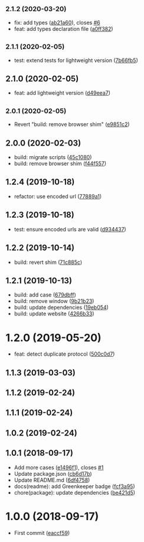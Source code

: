 ## <small>2.1.2 (2020-03-20)</small>

* fix: add types ([ab21a60](https://github.com/Kikobeats/is-url-http/commit/ab21a60)), closes [#6](https://github.com/Kikobeats/is-url-http/issues/6)
* feat: add types declaration file ([a0ff382](https://github.com/Kikobeats/is-url-http/commit/a0ff382))



## <small>2.1.1 (2020-02-05)</small>

* test: extend tests for lightweight version ([7b66fb5](https://github.com/Kikobeats/is-url-http/commit/7b66fb5))



## 2.1.0 (2020-02-05)

* feat: add lightweight version ([d49eea7](https://github.com/Kikobeats/is-url-http/commit/d49eea7))



## <small>2.0.1 (2020-02-05)</small>

* Revert "build: remove browser shim" ([e9851c2](https://github.com/Kikobeats/is-url-http/commit/e9851c2))



## 2.0.0 (2020-02-03)

* build: migrate scripts ([45c1080](https://github.com/Kikobeats/is-url-http/commit/45c1080))
* build: remove browser shim ([f44f557](https://github.com/Kikobeats/is-url-http/commit/f44f557))



<a name="1.2.4"></a>
## 1.2.4 (2019-10-18)

* refactor: use encoded url ([77889a1](https://github.com/Kikobeats/is-url-http/commit/77889a1))



<a name="1.2.3"></a>
## 1.2.3 (2019-10-18)

* test: ensure encoded urls are valid ([d934437](https://github.com/Kikobeats/is-url-http/commit/d934437))



<a name="1.2.2"></a>
## 1.2.2 (2019-10-14)

* build: revert shim ([71c885c](https://github.com/Kikobeats/is-url-http/commit/71c885c))



<a name="1.2.1"></a>
## 1.2.1 (2019-10-13)

* build: add case ([679dbff](https://github.com/Kikobeats/is-url-http/commit/679dbff))
* build: remove window ([9b21b23](https://github.com/Kikobeats/is-url-http/commit/9b21b23))
* build: update dependencies ([19eb054](https://github.com/Kikobeats/is-url-http/commit/19eb054))
* build: update website ([4266b33](https://github.com/Kikobeats/is-url-http/commit/4266b33))



<a name="1.2.0"></a>
# 1.2.0 (2019-05-20)

* feat: detect duplicate protocol ([500c0d7](https://github.com/Kikobeats/is-url-http/commit/500c0d7))



<a name="1.1.3"></a>
## 1.1.3 (2019-03-03)




<a name="1.1.2"></a>
## 1.1.2 (2019-02-24)




<a name="1.1.1"></a>
## 1.1.1 (2019-02-24)




<a name="1.0.2"></a>
## 1.0.2 (2019-02-24)




<a name="1.0.1"></a>
## 1.0.1 (2018-09-17)

* Add more cases ([e1496f1](https://github.com/Kikobeats/is-url-http/commit/e1496f1)), closes [#1](https://github.com/Kikobeats/is-url-http/issues/1)
* Update package.json ([cb6d17b](https://github.com/Kikobeats/is-url-http/commit/cb6d17b))
* Update README.md ([6df4758](https://github.com/Kikobeats/is-url-http/commit/6df4758))
* docs(readme): add Greenkeeper badge ([fcf3a95](https://github.com/Kikobeats/is-url-http/commit/fcf3a95))
* chore(package): update dependencies ([be421d5](https://github.com/Kikobeats/is-url-http/commit/be421d5))



<a name="1.0.0"></a>
# 1.0.0 (2018-09-17)

* First commit ([eaccf59](https://github.com/Kikobeats/is-url-http/commit/eaccf59))



